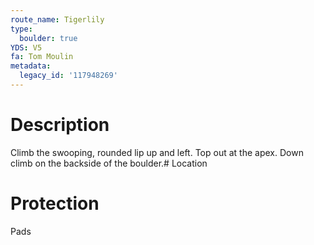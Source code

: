 ```yaml
---
route_name: Tigerlily
type:
  boulder: true
YDS: V5
fa: Tom Moulin
metadata:
  legacy_id: '117948269'
---
```

# Description
Climb the swooping, rounded lip up and left. Top out at the apex. Down climb on the backside of the boulder.# Location
# Protection
Pads